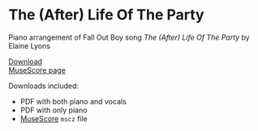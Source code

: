 # The (After) Life Of The Party

Piano arrangement of Fall Out Boy song _The (After) Life Of The Party_ by Elaine Lyons

[Download](https://drive.google.com/drive/folders/1NMrq8Mua7ZkNIuHfvrxPFa6hksEWaU1d?usp=sharing)  
[MuseScore page](https://musescore.com/user/5104931/scores/8688834)

Downloads included:

+ PDF with both piano and vocals
+ PDF with only piano
+ [MuseScore](https://musescore.org/) `mscz` file
